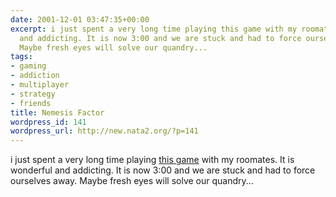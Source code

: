 ```yaml
---
date: 2001-12-01 03:47:35+00:00
excerpt: i just spent a very long time playing this game with my roomates. It is wonderful
  and addicting. It is now 3:00 and we are stuck and had to force ourselves away.
  Maybe fresh eyes will solve our quandry...
tags:
- gaming
- addiction
- multiplayer
- strategy
- friends
title: Nemesis Factor
wordpress_id: 141
wordpress_url: http://new.nata2.org/?p=141
---
```


i just spent a very long time playing <a href="http://www.amazon.com/exec/obidos/ASIN/B00005BY5B/nata2productions">this game</a> with my roomates. It is wonderful and addicting. It is now 3:00 and we are stuck and had to force ourselves away. Maybe fresh eyes will solve our quandry...